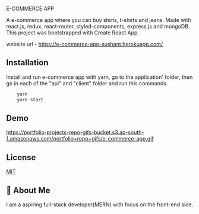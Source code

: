 
E-COMMERCE APP

A e-commerce app where you can buy shirts, t-shirts and jeans. Made with react.js, redux, react-router, styled-components, express.js and mongoDB. This project was bootstrapped with Create React App.

website url - https://e-commerce-app-sushant.herokuapp.com/

## Installation

Install and run e-commerce app with yarn, go to the application' folder, then go in each of the "api" and "client" folder and run this commands.
```bash
    yarn 
    yarn start
```
    
## Demo

https://portfolio-projects-repo-gifs-bucket.s3.ap-south-1.amazonaws.com/portfolio+repo+gifs/e-commerce-app.gif

## License

[MIT](https://choosealicense.com/licenses/mit/)


## 🚀 About Me
I am a aspiring full-stack developer(MERN) with focus on the front-end side.

